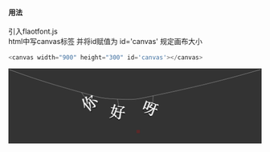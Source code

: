 
#### 用法
引入flaotfont.js   
html中写canvas标签 并将id赋值为 id='canvas' 规定画布大小
```javascript
<canvas width="900" height="300" id='canvas'></canvas>
```
![加载失败](./hang.png "悬挂")